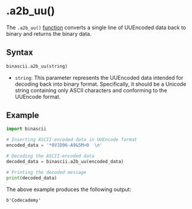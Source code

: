 # .a2b_uu()
The `.a2b_uu()` [function](../functions.md) converts a single line of UUEncoded data back to binary and returns the binary data.

## Syntax

```py
binascii.a2b_uu(string)
```

- `string`: This parameter represents the UUEncoded data intended for decoding back into binary format. Specifically, it should be a Unicode string containing only ASCII characters and conforming to the UUEncode format.

## Example

```py
import binascii

# Inserting ASCII-encoded data in UUEncode format
encoded_data = '*0V]D96-A9&5M>0  \n'

# Decoding the ASCII-encoded data
decoded_data = binascii.a2b_uu(encoded_data)

# Printing the decoded message
print(decoded_data)
```

The above example produces the following output:

```text
b'Codecademy'
```
